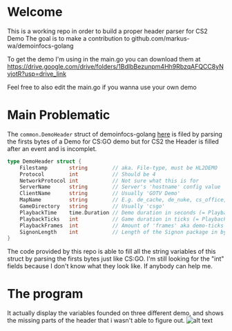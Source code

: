 # Welcome

This is a working repo in order to build a proper header parser for CS2 Demo
The goal is to make a contribution to github.com/markus-wa/demoinfocs-golang 

To get the demo I'm using in the main.go you can download them at https://drive.google.com/drive/folders/1BdIbBezunpm4Hh9RbzqAFQCC8yNvjotR?usp=drive_link

Feel free to also edit the main.go if  you wanna use your own demo

# Main Problematic

The `common.DemoHeader` struct of demoinfocs-golang [here](https://github.com/markus-wa/demoinfocs-golang/blob/master/pkg/demoinfocs/common/common.go#L28) is filed by parsing the firsts bytes of a Demo for CS:GO demo
but for CS2 the Header is filled after an event and is incomplet.


```go
type DemoHeader struct {
	Filestamp       string        // aka. File-type, must be HL2DEMO
	Protocol        int           // Should be 4
	NetworkProtocol int           // Not sure what this is for
	ServerName      string        // Server's 'hostname' config value
	ClientName      string        // Usually 'GOTV Demo'
	MapName         string        // E.g. de_cache, de_nuke, cs_office, etc.
	GameDirectory   string        // Usually 'csgo'
	PlaybackTime    time.Duration // Demo duration in seconds (= PlaybackTicks / Server's tickrate)
	PlaybackTicks   int           // Game duration in ticks (= PlaybackTime * Server's tickrate)
	PlaybackFrames  int           // Amount of 'frames' aka demo-ticks recorded (= PlaybackTime * Demo's recording rate)
	SignonLength    int           // Length of the Signon package in bytes
}
```

The code provided by this repo is able to fill all the string variables of this struct by parsing the firsts bytes just like CS:GO.
I'm still looking for the "int" fields because I don't know what they look like.
If anybody can help me.

# The program

It actually display the variables founded on three different demo, and shows the missing parts of the header that i wasn't able to figure out.
![alt text](https://github.com/IMhide/cs2-headerparse/blob/master/screenshot.png?raw=true)

